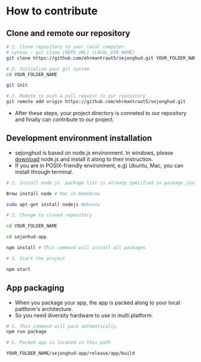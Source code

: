 # How to contribute

## Clone and remote our repository

```bash
# 1. Clone repository to your local computer.
# syntax : git clone [REPO_URL] [LOCAL_DIR_NAME]
git clone https://github.com/ehrmantraut5/sejonghud.git YOUR_FOLDER_NAME

# 2. Initialize your git system
cd YOUR_FOLDER_NAME

git init

# 3. Remote to push & pull request to our repository
git remote add origin https://github.com/ehrmantraut5/sejonghud.git
```

- After these steps, your project directory is conneted to our repository and finally can contribute to our project.

## Development environment installation

- sejonghud is based on node.js environment. In windows, please [download](https://nodejs.org/en) node.js and install it along to their instruction.
- If you are in POSIX-friendly environment, e.g) Ubuntu, Mac, you can install through terminal.

```bash
# 1. Install node.js. package list is already specified in package.json file.

Brew install node # Mac in Homebrew

sudo apt-get install nodejs #Ubuntu

# 2. Change to cloned repository

cd YOUR_FOLDER_NAME

cd sejonhud-app

npm install # This command will install all packages

# 3. Start the project

npm start

```

## App packaging

- When you package your app, the app is packed along to your local paltform's architecture.
- So you need diversity hardware to use in multi platform.

```bash
# 1. This command will pack automatically.
npm run package

# 2. Packed app is located in this path

YOUR_FOLDER_NAME/sejonghud-app/release/app/build
```